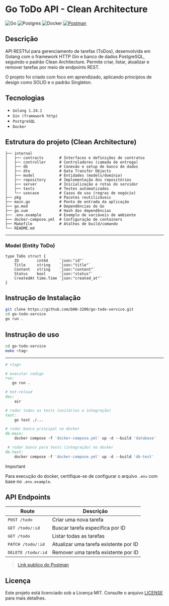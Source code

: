 # Go ToDo API - Clean Architecture
![Go](https://img.shields.io/badge/go-%2300ADD8.svg?style=for-the-badge&logo=go&logoColor=white)
![Postgres](https://img.shields.io/badge/postgres-%23316192.svg?style=for-the-badge&logo=postgresql&logoColor=white)
![Docker](https://img.shields.io/badge/docker-%230db7ed.svg?style=for-the-badge&logo=docker&logoColor=white)
[![Postman](https://img.shields.io/badge/Postman-FF6C37?style=for-the-badge&logo=postman&logoColor=white)](https://www.postman.com/dan-3200/workspace/publico/collection/43029232-dfa83f1a-5ff2-47f7-a0ab-7cf1d0adb96c?action=share&creator=43029232)

## Descrição 

API RESTful para gerenciamento de tarefas (ToDos), desenvolvida em Golang com o framework HTTP Gin e banco de dados PostgreSQL, seguindo o padrão Clean Architecture. Permite criar, listar, atualizar e remover tarefas por meio de endpoints REST.

O projeto foi criado com foco em aprendizado, aplicando princípios de design como SOLID e o padrão Singleton.

## Tecnologias
- `Golang 1.24.1`
- `Gin (framework http)`
- `PostgreSQL`
- `Docker`

## Estrutura do projeto (Clean Architecture)
```
├── internal
│   ├── contracts       # Interfaces e definições de contratos
│   ├── controller      # Controladores (camada de entrega)
│   ├── db              # Conexão e setup de banco de dados
│   ├── dto             # Data Transfer Objects
│   ├── model           # Entidades (models/domínio)
│   ├── repository      # Implementação dos repositórios
│   ├── server          # Inicialização e rotas do servidor
│   ├── tests           # Testes automatizados
│   └── usecase         # Casos de uso (regras de negócio)
├── pkg                 # Pacotes reutilizáveis
├── main.go             # Ponto de entrada da aplicação
├── go.mod              # Dependências do Go
├── go.sum              # Hash das dependências
├── .env.example        # Exemplo de variáveis de ambiente
├── docker-compose.yml  # Configuração de containers
├── Makefile            # Atalhos de build/comando
└── README.md
```
---

### Model (Entity ToDo)
```golang
type ToDo struct {
	ID        int64     `json:"id"`
	Title     string    `json:"title"`
	Content   string    `json:"content"`
	Status    bool      `json:"status"`
	CreatedAt time.Time `json:"created_at"`
}
```

## Instrução de Instalação 
```bash
git clone https://github.com/DAN-3200/go-todo-service.git
cd go-todo-service
go run .
```
## Instrução de uso

```bash
cd go-todo-service
make <tag>
```
---
```Makefile
# <tag>

# executar codigo
run: 
   go run .

# hot-reload
dev: 
	air

# rodar todos os tests (unitários e integração)
test: 
	go test ./...

# rodar banco principal no docker
db-main:
	docker compose -f 'docker-compose.yml' up -d --build 'database'

 # rodar banco para tests (integração) no docker
db-test:
	docker compose -f 'docker-compose.yml' up -d --build 'db-test'
```
> [!IMPORTANT]
> Para execução do docker, certifique-se de configurar o arquivo `.env` com base no `.env.example`.


## API Endpoints
| Route                   | Descrição                                  |
|-------------------------|---------------------------------------------|
| <kbd>POST /todo</kbd>     | Criar uma nova tarefa                     |
| <kbd>GET /todo/:id</kbd>  | Buscar tarefa específica por ID          |
| <kbd>GET /todo</kbd>      | Listar todas as tarefas                  |
| <kbd>PATCH /todo/:id</kbd>| Atualizar uma tarefa existente por ID   |
| <kbd>DELETE /todo/:id</kbd>| Remover uma tarefa existente por ID     |

> [Link publico do Postman](https://www.postman.com/dan-3200/workspace/publico/collection/43029232-dfa83f1a-5ff2-47f7-a0ab-7cf1d0adb96c?action=share&creator=43029232)

## Licença
Este projeto está licenciado sob a Licença MIT. Consulte o arquivo [LICENSE](./LICENSE) para mais detalhes.

